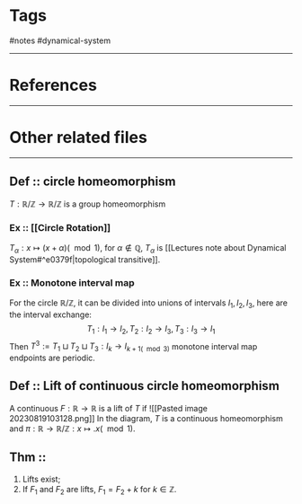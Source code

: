 # Tags
#notes #dynamical-system 

---

# References


---


# Other related files


---
## Def :: circle homeomorphism
$T: \mathbb{R}/\mathbb{Z}\rightarrow\mathbb{R}/\mathbb{Z}$ is a group homeomorphism

### Ex :: [[Circle Rotation]] 
$T_{\alpha}:x\mapsto(x+\alpha)(\mod 1)$, for $\alpha\not\in\mathbb{Q}$, $T_{\alpha}$ is [[Lectures note about Dynamical System#^e0379f|topological transitive]].

### Ex :: Monotone interval map
For the circle $\mathbb{R}/\mathbb{Z}$, it can be divided into unions of intervals $I_{1},I_{2},I_{3}$, here are the interval exchange: $$ T_{1}: I_{1}\rightarrow I_{2}, T_{2}:I_{2}\rightarrow I_{3}, T_{3}: I_{3}\rightarrow I_{1}$$
Then $T^{3}:=T_{1}\sqcup T_{2}\sqcup T_{3}: I_{k}\rightarrow I_{k+1(\mod 3)}$ monotone interval map endpoints are periodic.



## Def :: Lift of continuous circle homeomorphism
A continuous $F:\mathbb{R}\rightarrow\mathbb{R}$ is a lift of $T$ if ![[Pasted image 20230819103128.png]]
In the diagram, $T$ is a continuous homeomorphism and $\pi:\mathbb{R}\rightarrow\mathbb{R}/\mathbb{Z}:x\mapsto.x(\mod1)$.


## Thm :: 
1. Lifts exist;
2. If $F_{1}$ and $F_{2}$ are lifts, $F_{1}=F_{2}+k$ for $k\in\mathbb{Z}$. 